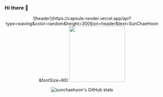 ### Hi there 👋

<!--
**sunchaehoon/sunchaehoon** is a ✨ _special_ ✨ repository because its `README.md` (this file) appears on your GitHub profile.

Here are some ideas to get you started:

- 🔭 I’m currently working on ...
- 🌱 I’m currently learning ...
- 👯 I’m looking to collaborate on ...
- 🤔 I’m looking for help with ...
- 💬 Ask me about ...
- 📫 How to reach me: ...
- 😄 Pronouns: ...
- ⚡ Fun fact: ...
-->

<div align="center">
![header](https://capsule-render.vercel.app/api?type=waving&color=random&height=300&section=header&text=SunChaeHoon&fontSize=80)
<img  height="182em" src="https://github-readme-stats.vercel.app/api/top-langs/?username=sunchaehoon&layout=compact&langs_count=6"/>
  
![sunchaehoon's GitHub stats](https://github-readme-stats.vercel.app/api?username=sunchaehoon&show_icons=true&hide_border=true&count_private=true&theme=dracula)
  




